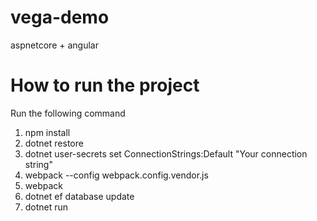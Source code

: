 # vega-demo
aspnetcore + angular

# How to run the project

Run the following command
1. npm install
2. dotnet restore
3. dotnet user-secrets set ConnectionStrings:Default "Your connection string"
4. webpack --config webpack.config.vendor.js
5. webpack
6. dotnet ef database update
7. dotnet run
